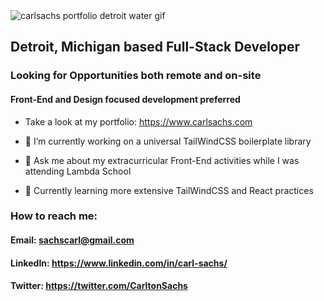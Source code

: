 <div style={{
  display: "flex",
  justifyContent: "center"
}}>
  <img src="https://media.giphy.com/media/iEoeBE7wWUtAbJZb7w/giphy.gif" alt="carlsachs portfolio detroit water gif" />
</div>

## Detroit, Michigan based Full-Stack Developer
### Looking for Opportunities both remote and on-site
#### Front-End and Design focused development preferred
- Take a look at my portfolio: https://www.carlsachs.com

- 🔭 I’m currently working on a universal TailWindCSS boilerplate library
- 💬 Ask me about my extracurricular Front-End activities while I was attending Lambda School
- 📘 Currently learning more extensive TailWindCSS and React practices

### How to reach me:

#### Email: sachscarl@gmail.com
#### LinkedIn: https://www.linkedin.com/in/carl-sachs/
#### Twitter: https://twitter.com/CarltonSachs


<!--
**carlsachs/carlsachs** is a ✨ _special_ ✨ repository because its `README.md` (this file) appears on your GitHub profile.

Here are some ideas to get you started:

- 🔭 I’m currently working on ...
- 🌱 I’m currently learning ...
- 👯 I’m looking to collaborate on ...
- 🤔 I’m looking for help with ...
- 💬 Ask me about ...
- 📫 How to reach me: ...
- 😄 Pronouns: ...
- ⚡ Fun fact: ...
-->

